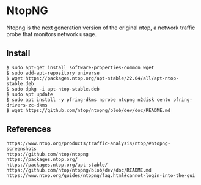 NtopNG
=====

Ntopng is the next generation version of the original ntop, a network traffic 
probe that monitors network usage.

Install
-------

    $ sudo apt-get install software-properties-common wget 
    $ sudo add-apt-repository universe 
    $ wget https://packages.ntop.org/apt-stable/22.04/all/apt-ntop-stable.deb 
    $ sudo dpkg -i apt-ntop-stable.deb 
    $ sudo apt update 
    $ sudo apt install -y pfring-dkms nprobe ntopng n2disk cento pfring-drivers-zc-dkms
    $ wget https://github.com/ntop/ntopng/blob/dev/doc/README.md
    

References
-----------

    https://www.ntop.org/products/traffic-analysis/ntop/#ntopng-screenshots
    https://github.com/ntop/ntopng
    https://packages.ntop.org/
    https://packages.ntop.org/apt-stable/
    https://github.com/ntop/ntopng/blob/dev/doc/README.md
    https://www.ntop.org/guides/ntopng/faq.html#cannot-login-into-the-gui